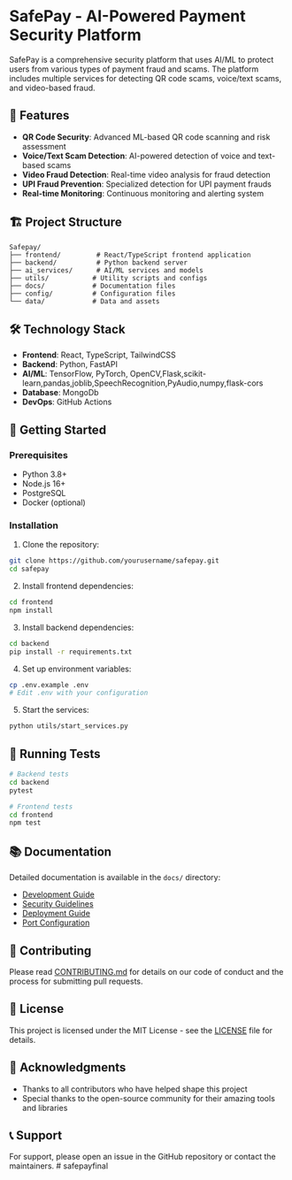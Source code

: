 # SafePay - AI-Powered Payment Security Platform

SafePay is a comprehensive security platform that uses AI/ML to protect users from various types of payment fraud and scams. The platform includes multiple services for detecting QR code scams, voice/text scams, and video-based fraud.

## 🚀 Features

- **QR Code Security**: Advanced ML-based QR code scanning and risk assessment
- **Voice/Text Scam Detection**: AI-powered detection of voice and text-based scams
- **Video Fraud Detection**: Real-time video analysis for fraud detection
- **UPI Fraud Prevention**: Specialized detection for UPI payment frauds
- **Real-time Monitoring**: Continuous monitoring and alerting system

## 🏗️ Project Structure

```
Safepay/
├── frontend/         # React/TypeScript frontend application
├── backend/          # Python backend server
├── ai_services/      # AI/ML services and models
├── utils/           # Utility scripts and configs
├── docs/            # Documentation files
├── config/          # Configuration files
└── data/            # Data and assets
```

## 🛠️ Technology Stack

- **Frontend**: React, TypeScript, TailwindCSS
- **Backend**: Python, FastAPI
- **AI/ML**: TensorFlow, PyTorch, OpenCV,Flask,scikit-learn,pandas,joblib,SpeechRecognition,PyAudio,numpy,flask-cors
- **Database**: MongoDb
- **DevOps**: GitHub Actions

## 🚀 Getting Started

### Prerequisites

- Python 3.8+
- Node.js 16+
- PostgreSQL
- Docker (optional)

### Installation

1. Clone the repository:
```bash
git clone https://github.com/yourusername/safepay.git
cd safepay
```

2. Install frontend dependencies:
```bash
cd frontend
npm install
```

3. Install backend dependencies:
```bash
cd backend
pip install -r requirements.txt
```

4. Set up environment variables:
```bash
cp .env.example .env
# Edit .env with your configuration
```

5. Start the services:
```bash
python utils/start_services.py
```

## 🧪 Running Tests

```bash
# Backend tests
cd backend
pytest

# Frontend tests
cd frontend
npm test
```

## 📚 Documentation

Detailed documentation is available in the `docs/` directory:
- [Development Guide](docs/VSCODE_DEVELOPMENT.md)
- [Security Guidelines](docs/SECURITY.md)
- [Deployment Guide](docs/DEPLOYMENT_GUIDE.md)
- [Port Configuration](docs/PORT_CONFIGURATION.md)

## 🤝 Contributing

Please read [CONTRIBUTING.md](docs/CONTRIBUTING.md) for details on our code of conduct and the process for submitting pull requests.

## 📄 License

This project is licensed under the MIT License - see the [LICENSE](docs/LICENSE) file for details.

## 🙏 Acknowledgments

- Thanks to all contributors who have helped shape this project
- Special thanks to the open-source community for their amazing tools and libraries

## 📞 Support

For support, please open an issue in the GitHub repository or contact the maintainers. # safepayfinal

